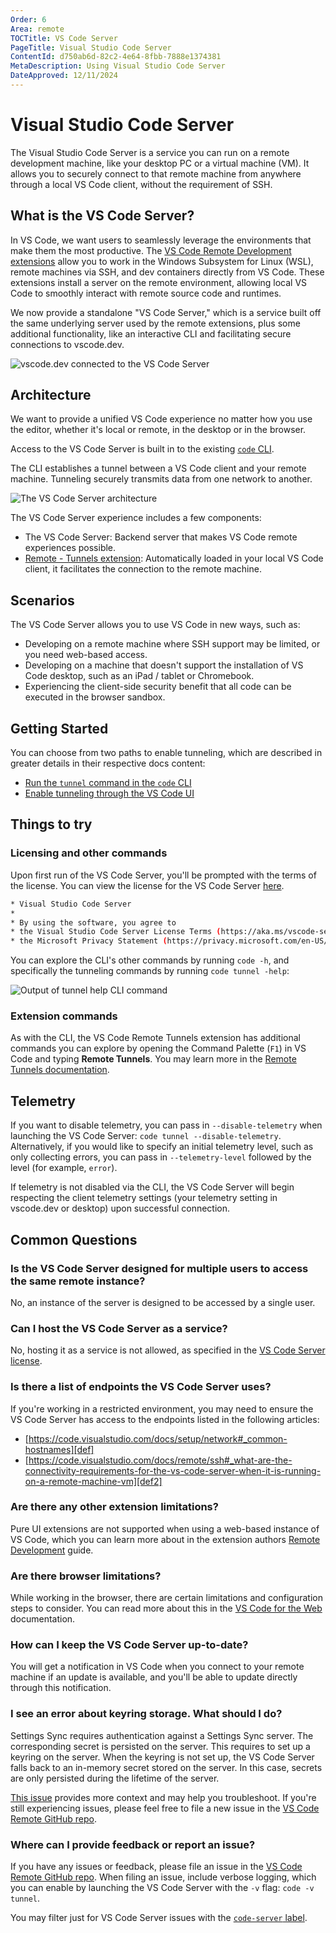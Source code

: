 ```yaml
---
Order: 6
Area: remote
TOCTitle: VS Code Server
PageTitle: Visual Studio Code Server
ContentId: d750ab6d-82c2-4e64-8fbb-7888e1374381
MetaDescription: Using Visual Studio Code Server
DateApproved: 12/11/2024
---
```

# Visual Studio Code Server

The Visual Studio Code Server is a service you can run on a remote development machine, like your desktop PC or a virtual machine (VM). It allows you to securely connect to that remote machine from anywhere through a local VS Code client, without the requirement of SSH.

## What is the VS Code Server?

In VS Code, we want users to seamlessly leverage the environments that make them the most productive. The [VS Code Remote Development extensions][def3] allow you to work in the Windows Subsystem for Linux (WSL), remote machines via SSH, and dev containers directly from VS Code. These extensions install a server on the remote environment, allowing local VS Code to smoothly interact with remote source code and runtimes.

We now provide a standalone "VS Code Server," which is a service built off the same underlying server used by the remote extensions, plus some additional functionality, like an interactive CLI and facilitating secure connections to vscode.dev.

![vscode.dev connected to the VS Code Server](images/vscode-server/server-connected.png)

## Architecture

We want to provide a unified VS Code experience no matter how you use the editor, whether it's local or remote, in the desktop or in the browser.

Access to the VS Code Server is built in to the existing [`code` CLI](/docs/editor/command-line.md#launching-from-command-line).

The CLI establishes a tunnel between a VS Code client and your remote machine. Tunneling securely transmits data from one network to another.

![The VS Code Server architecture](images/vscode-server/server-arch-latest.png)

The VS Code Server experience includes a few components:

* The VS Code Server: Backend server that makes VS Code remote experiences possible.
* [Remote - Tunnels extension](/docs/remote/tunnels.md): Automatically loaded in your local VS Code client, it facilitates the connection to the remote machine.

## Scenarios

The VS Code Server allows you to use VS Code in new ways, such as:

* Developing on a remote machine where SSH support may be limited, or you need web-based access.
* Developing on a machine that doesn't support the installation of VS Code desktop, such as an iPad / tablet or Chromebook.
* Experiencing the client-side security benefit that all code can be executed in the browser sandbox.

## Getting Started

You can choose from two paths to enable tunneling, which are described in greater details in their respective docs content:

* [Run the `tunnel` command in the `code` CLI](/docs/remote/tunnels.md#using-the-code-cli)
* [Enable tunneling through the VS Code UI](/docs/remote/tunnels.md#using-the-vs-code-ui)

## Things to try

### Licensing and other commands

Upon first run of the VS Code Server, you'll be prompted with the terms of the license. You can view the license for the VS Code Server [here](https://aka.ms/vscode-server-license).

```bash
* Visual Studio Code Server
*
* By using the software, you agree to
* the Visual Studio Code Server License Terms (https://aka.ms/vscode-server-license) and
* the Microsoft Privacy Statement (https://privacy.microsoft.com/en-US/privacystatement).
```

You can explore the CLI's other commands by running `code -h`, and specifically the tunneling commands by running `code tunnel -help`:

![Output of tunnel help CLI command](images/vscode-server/tunnel-help.png)

### Extension commands

As with the CLI, the VS Code Remote Tunnels extension has additional commands you can explore by opening the Command Palette (`F1`) in VS Code and typing **Remote Tunnels**. You may learn more in the [Remote Tunnels documentation](/docs/remote/tunnels.md).

## Telemetry

If you want to disable telemetry, you can pass in `--disable-telemetry` when launching the VS Code Server: `code tunnel --disable-telemetry`. Alternatively, if you would like to specify an initial telemetry level, such as only collecting errors, you can pass in `--telemetry-level` followed by the level (for example, `error`).

If telemetry is not disabled via the CLI, the VS Code Server will begin respecting the client telemetry settings (your telemetry setting in vscode.dev or desktop) upon successful connection.

## Common Questions

### Is the VS Code Server designed for multiple users to access the same remote instance?

No, an instance of the server is designed to be accessed by a single user.

### Can I host the VS Code Server as a service?

No, hosting it as a service is not allowed, as specified in the [VS Code Server license](https://aka.ms/vscode-server-license).

### Is there a list of endpoints the VS Code Server uses?

If you're working in a restricted environment, you may need to ensure the VS Code Server has access to the endpoints listed in the following articles:

* [https://code.visualstudio.com/docs/setup/network#_common-hostnames][def]
* [https://code.visualstudio.com/docs/remote/ssh#_what-are-the-connectivity-requirements-for-the-vs-code-server-when-it-is-running-on-a-remote-machine-vm][def2]

### Are there any other extension limitations?

Pure UI extensions are not supported when using a web-based instance of VS Code, which you can learn more about in the extension authors [Remote Development](/api/advanced-topics/remote-extensions.md#architecture-and-extension-kinds) guide.

### Are there browser limitations?

While working in the browser, there are certain limitations and configuration steps to consider. You can read more about this in the [VS Code for the Web](/docs/editor/vscode-web.md#additional-browser-setup) documentation.

### How can I keep the VS Code Server up-to-date?

You will get a notification in VS Code when you connect to your remote machine if an update is available, and you'll be able to update directly through this notification.

### I see an error about keyring storage. What should I do?

Settings Sync requires authentication against a Settings Sync server. The corresponding secret is persisted on the server. This requires to set up a keyring on the server. When the keyring is not set up, the VS Code Server falls back to an in-memory secret stored on the server. In this case, secrets are only persisted during the lifetime of the server.

[This issue](https://github.com/microsoft/vscode-remote-release/issues/8628) provides more context and may help you troubleshoot. If you're still experiencing issues, please feel free to file a new issue in the [VS Code Remote GitHub repo](https://github.com/microsoft/vscode-remote-release/issues).

### Where can I provide feedback or report an issue?

If you have any issues or feedback, please file an issue in the [VS Code Remote GitHub repo](https://github.com/microsoft/vscode-remote-release/issues). When filing an issue, include verbose logging, which you can enable by launching the VS Code Server with the `-v` flag: `code -v tunnel`.

You may filter just for VS Code Server issues with the [`code-server` label](https://github.com/microsoft/vscode-remote-release/issues?q=is%3Aissue+is%3Aopen+label%3Acode-server).


[def]: https://code.visualstudio.com/docs/setup/network#_common-hostnames
[def2]: https://code.visualstudio.com/docs/remote/ssh#_what-are-the-connectivity-requirements-for-the-vs-code-server-when-it-is-running-on-a-remote-machine-vm
[def3]: /docs/remote/remote-overview.md